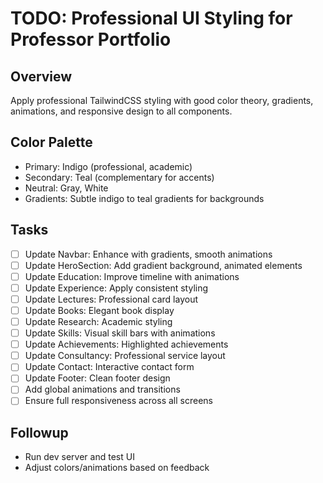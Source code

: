 # TODO: Professional UI Styling for Professor Portfolio

## Overview
Apply professional TailwindCSS styling with good color theory, gradients, animations, and responsive design to all components.

## Color Palette
- Primary: Indigo (professional, academic)
- Secondary: Teal (complementary for accents)
- Neutral: Gray, White
- Gradients: Subtle indigo to teal gradients for backgrounds

## Tasks
- [ ] Update Navbar: Enhance with gradients, smooth animations
- [ ] Update HeroSection: Add gradient background, animated elements
- [ ] Update Education: Improve timeline with animations
- [ ] Update Experience: Apply consistent styling
- [ ] Update Lectures: Professional card layout
- [ ] Update Books: Elegant book display
- [ ] Update Research: Academic styling
- [ ] Update Skills: Visual skill bars with animations
- [ ] Update Achievements: Highlighted achievements
- [ ] Update Consultancy: Professional service layout
- [ ] Update Contact: Interactive contact form
- [ ] Update Footer: Clean footer design
- [ ] Add global animations and transitions
- [ ] Ensure full responsiveness across all screens

## Followup
- Run dev server and test UI
- Adjust colors/animations based on feedback
